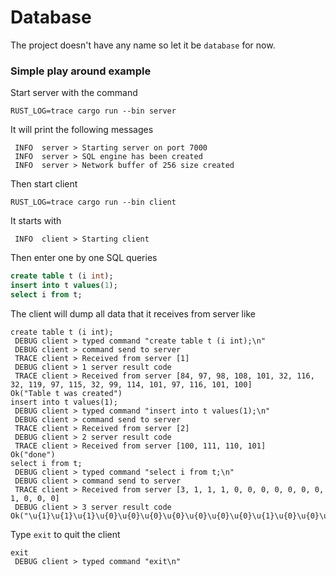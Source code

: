 # Database

The project doesn't have any name so let it be `database` for now.

### Simple play around example

Start server with the command
```shell script
RUST_LOG=trace cargo run --bin server
```

It will print the following messages
```shell script
 INFO  server > Starting server on port 7000
 INFO  server > SQL engine has been created
 INFO  server > Network buffer of 256 size created
```

Then start client
```shell script
RUST_LOG=trace cargo run --bin client
```

It starts with
```shell script
 INFO  client > Starting client
```

Then enter one by one SQL queries

```sql
create table t (i int);
insert into t values(1);
select i from t;
```

The client will dump all data that it receives from server like

```shell script
create table t (i int);
 DEBUG client > typed command "create table t (i int);\n"
 DEBUG client > command send to server
 TRACE client > Received from server [1]
 DEBUG client > 1 server result code
 TRACE client > Received from server [84, 97, 98, 108, 101, 32, 116, 32, 119, 97, 115, 32, 99, 114, 101, 97, 116, 101, 100]
Ok("Table t was created")
insert into t values(1);
 DEBUG client > typed command "insert into t values(1);\n"
 DEBUG client > command send to server
 TRACE client > Received from server [2]
 DEBUG client > 2 server result code
 TRACE client > Received from server [100, 111, 110, 101]
Ok("done")
select i from t;
 DEBUG client > typed command "select i from t;\n"
 DEBUG client > command send to server
 TRACE client > Received from server [3, 1, 1, 1, 0, 0, 0, 0, 0, 0, 0, 1, 0, 0, 0]
 DEBUG client > 3 server result code
Ok("\u{1}\u{1}\u{1}\u{0}\u{0}\u{0}\u{0}\u{0}\u{0}\u{0}\u{1}\u{0}\u{0}\u{0}")
```

Type `exit` to quit the client

```shell script
exit
 DEBUG client > typed command "exit\n"
```
